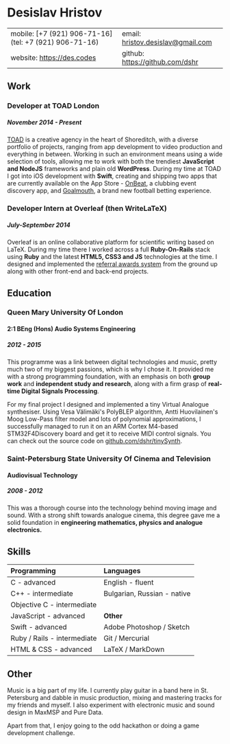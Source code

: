 # Desislav Hristov

|                                                      |                                    |
|------------------------------------------------------|------------------------------------|
|mobile: [+7 (921) 906-71-16](tel: +7 (921) 906-71-16) |email: <hristov.desislav@gmail.com> |
|website: <https://des.codes>                          |github: <https://github.com/dshr>   |

## Work

### Developer at TOAD London
##### November 2014 - Present

[TOAD](https://toadlondon.com) is a creative agency in the heart of Shoreditch, with a diverse portfolio of projects, ranging from app development to video production and everything in between. Working in such an environment means using a wide selection of tools, allowing me to work with both the trendiest **JavaScript and NodeJS** frameworks and plain old **WordPress**. During my time at TOAD I got into iOS development with **Swift**, creating and shipping two apps that are currently available on the App Store - [OnBeat](https://itunes.apple.com/gb/app/onbeat-the-art-of-clubbing/id1046460886), a clubbing event discovery app, and [Goalmouth](https://itunes.apple.com/gb/app/goalmouth-premier-league-predictions/id1093231381), a brand new football betting experience.

### Developer Intern at Overleaf (then WriteLaTeX)
##### July-September 2014

Overleaf is an online collaborative platform for scientific writing based on LaTeX. During my time there I worked across a full **Ruby-On-Rails** stack using **Ruby** and the latest **HTML5, CSS3 and JS** technologies at the time. I designed and implemented the [referral awards system](https://www.writelatex.com/space) from the ground up along with other front-end and back-end projects.

## Education

### Queen Mary University Of London
#### 2:1 BEng (Hons) Audio Systems Engineering
##### 2012 - 2015

This programme was a link between digital technologies and music, pretty much two of my biggest passions, which is why I chose it. It provided me with a strong programming foundation, with an emphasis on both **group work** and **independent study and research**, along with a firm grasp of **real-time Digital Signals Processing**.

For my final project I designed and implemented a tiny Virtual Analogue synthesiser. Using Vesa Välimäki's PolyBLEP algorithm, Antti Huovilainen's Moog Low-Pass filter model and lots of polynomial approximations, I successfully managed to run it on an ARM Cortex M4-based STM32F4Discovery board and get it to receive MIDI control signals. You can check out the source code on [github.com/dshr/tinySynth](https://github.com/dshr/tinySynth).

### Saint-Petersburg State University Of Cinema and Television
#### Audiovisual Technology
##### 2008 - 2012

This was a thorough course into the technology behind moving image and sound. With a strong shift towards analogue cinema, this degree gave me a solid foundation in **engineering mathematics, physics and analogue electronics.**

## Skills

|**Programming**             |**Languages**                       |
|:---------------------------|:-----------------------------------|
|C - advanced                |English - fluent                    |
|C++ - intermediate          |Bulgarian, Russian - native         |
|Objective C - intermediate  |                                    |
|JavaScript - advanced       |**Other**                           |
|Swift - advanced            |Adobe Photoshop / Sketch            |
|Ruby / Rails - intermediate |Git / Mercurial                     |
|HTML & CSS - advanced       |LaTeX / MarkDown                    |

## Other

Music is a big part of my life. I currently play guitar in a band here in St. Petersburg and dabble in music production, mixing and mastering tracks for my friends and myself. I also experiment with electronic music and sound design in MaxMSP and Pure Data.

Apart from that, I enjoy going to the odd hackathon or doing a game development challenge.
